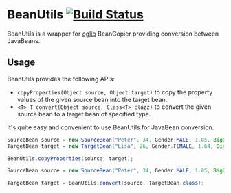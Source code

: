 # BeanUtils [![Build Status](https://travis-ci.org/MottoX/BeanUtils.svg?branch=master)](https://travis-ci.org/MottoX/BeanUtils)
BeanUtils is a wrapper for [cglib](https://github.com/cglib/cglib) BeanCopier providing conversion between JavaBeans.

## Usage
BeanUtils provides the following APIs:
*  `copyProperties(Object source, Object target)` to copy the property values of the given source bean into the target bean.
*  `<T> T convert(Object source, Class<T> clazz)` to convert the given source bean to a target bean of specified type.

It's quite easy and convenient to use BeanUtils for JavaBean conversion.

```java
SourceBean source = new SourceBean("Peter", 34, Gender.MALE, 1.85, BigDecimal.valueOf(123456789.87654321));
TargetBean target = new TargetBean("Lisa", 26, Gender.FEMALE, 1.64, BigDecimal.valueOf(321.123));

BeanUtils.copyProperties(source, target);
```

```java
SourceBean source = new SourceBean("Peter", 34, Gender.MALE, 1.85, BigDecimal.valueOf(123456789.87654321));

TargetBean target = BeanUtils.convert(source, TargetBean.class);
```
